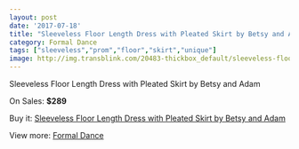 ```yaml
---
layout: post
date: '2017-07-18'
title: "Sleeveless Floor Length Dress with Pleated Skirt by Betsy and Adam"
category: Formal Dance
tags: ["sleeveless","prom","floor","skirt","unique"]
image: http://img.transblink.com/20483-thickbox_default/sleeveless-floor-length-dress-with-pleated-skirt-by-betsy-and-adam.jpg
---
```

Sleeveless Floor Length Dress with Pleated Skirt by Betsy and Adam

On Sales: **$289**
<a href="https://www.transblink.com/en/formal-dance/6471-sleeveless-floor-length-dress-with-pleated-skirt-by-betsy-and-adam.html"><amp-img layout="responsive" width="600" height="600" src="//img.transblink.com/20483-thickbox_default/sleeveless-floor-length-dress-with-pleated-skirt-by-betsy-and-adam.jpg" alt="Sleeveless Floor Length Dress with Pleated Skirt by Betsy and Adam 0" /></a>
<a href="https://www.transblink.com/en/formal-dance/6471-sleeveless-floor-length-dress-with-pleated-skirt-by-betsy-and-adam.html"><amp-img layout="responsive" width="600" height="600" src="//img.transblink.com/20485-thickbox_default/sleeveless-floor-length-dress-with-pleated-skirt-by-betsy-and-adam.jpg" alt="Sleeveless Floor Length Dress with Pleated Skirt by Betsy and Adam 1" /></a>
<a href="https://www.transblink.com/en/formal-dance/6471-sleeveless-floor-length-dress-with-pleated-skirt-by-betsy-and-adam.html"><amp-img layout="responsive" width="600" height="600" src="//img.transblink.com/20484-thickbox_default/sleeveless-floor-length-dress-with-pleated-skirt-by-betsy-and-adam.jpg" alt="Sleeveless Floor Length Dress with Pleated Skirt by Betsy and Adam 2" /></a>

Buy it: [Sleeveless Floor Length Dress with Pleated Skirt by Betsy and Adam](https://www.transblink.com/en/formal-dance/6471-sleeveless-floor-length-dress-with-pleated-skirt-by-betsy-and-adam.html "Sleeveless Floor Length Dress with Pleated Skirt by Betsy and Adam")

View more: [Formal Dance](https://www.transblink.com/en/6-formal-dance "Formal Dance")